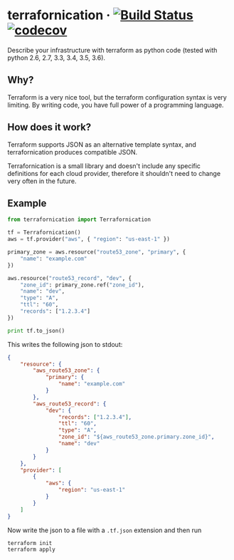 # terrafornication &middot; [![Build Status](https://travis-ci.org/ulich/terrafornication.svg?branch=master)](https://travis-ci.org/ulich/terrafornication) [![codecov](https://codecov.io/gh/ulich/terrafornication/branch/master/graph/badge.svg)](https://codecov.io/gh/ulich/terrafornication)

Describe your infrastructure with terraform as python code (tested with python 2.6, 2.7, 3.3, 3.4, 3.5, 3.6).


## Why?

Terraform is a very nice tool, but the terraform configuration syntax is very limiting.
By writing code, you have full power of a programming language.


## How does it work?

Terraform supports JSON as an alternative template syntax, and terrafornication produces compatible JSON.

Terrafornication is a small library and doesn't include any specific definitions for each cloud provider,
therefore it shouldn't need to change very often in the future.


## Example

```python
from terrafornication import Terrafornication

tf = Terrafornication()
aws = tf.provider("aws", { "region": "us-east-1" })

primary_zone = aws.resource("route53_zone", "primary", {
    "name": "example.com"
})

aws.resource("route53_record", "dev", {
    "zone_id": primary_zone.ref("zone_id"),
    "name": "dev",
    "type": "A",
    "ttl": "60",
    "records": ["1.2.3.4"]
})

print tf.to_json()
```

This writes the following json to stdout:
```json
{
    "resource": {
        "aws_route53_zone": {
            "primary": {
                "name": "example.com"
            }
        },
        "aws_route53_record": {
            "dev": {
                "records": ["1.2.3.4"],
                "ttl": "60",
                "type": "A",
                "zone_id": "${aws_route53_zone.primary.zone_id}",
                "name": "dev"
            }
        }
    },
    "provider": [
        {
            "aws": {
                "region": "us-east-1"
            }
        }
    ]
}
```

Now write the json to a file with a `.tf.json` extension and then run
```
terraform init
terraform apply
```

